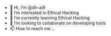 - 👋 Hi, I’m @dh-ai9
- 👀 I’m interested in Ethical Hacking
- 🌱 I’m currently learning Ethical Hacking
- 💞️ I’m looking to collaborate on developing tools
- 📫 How to reach me ...

<!---
dh-ai9/dh-ai9 is a ✨ special ✨ repository because its `README.md` (this file) appears on your GitHub profile.
You can click the Preview link to take a look at your changes.
--->

